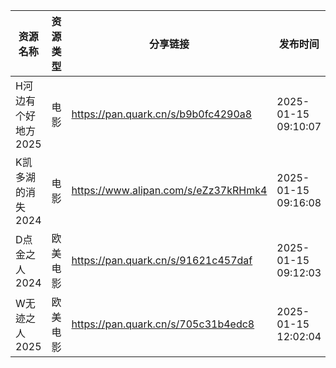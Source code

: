 | 资源名称         | 资源类型 | 分享链接                                 | 发布时间                |
| ------------ | ---- | ------------------------------------ | ------------------- |
| H河边有个好地方2025 | 电影   | https://pan.quark.cn/s/b9b0fc4290a8  | 2025-01-15 09:10:07 |
| K凯多湖的消失2024  | 电影   | https://www.alipan.com/s/eZz37kRHmk4 | 2025-01-15 09:16:08 |
| D点金之人2024    | 欧美电影 | https://pan.quark.cn/s/91621c457daf  | 2025-01-15 09:12:03 |
| W无迹之人2025    | 欧美电影 | https://pan.quark.cn/s/705c31b4edc8  | 2025-01-15 12:02:04 |
